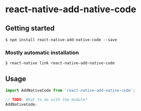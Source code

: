 # react-native-add-native-code

## Getting started

`$ npm install react-native-add-native-code --save`

### Mostly automatic installation

`$ react-native link react-native-add-native-code`

## Usage
```javascript
import AddNativeCode from 'react-native-add-native-code';

// TODO: What to do with the module?
AddNativeCode;
```
